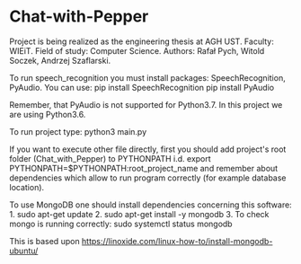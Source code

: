 # Chat-with-Pepper
Project is being realized as the engineering thesis at AGH UST. Faculty: WIEiT. Field of study: Computer Science.
Authors:
Rafał Pych,
Witold Soczek,
Andrzej Szaflarski.

To run speech_recognition you must install packages: SpeechRecognition, PyAudio.
You can use:
pip install SpeechRecognition
pip install PyAudio

Remember, that PyAudio is not supported for Python3.7. In this project we are using Python3.6.

To run project type:
	python3 main.py

If you want to execute other file directly, first you should add project's root folder (Chat_with_Pepper) to PYTHONPATH i.d. export PYTHONPATH=$PYTHONPATH:root_project_name and remember about dependencies which allow to run program correctly (for example database location). 

To use MongoDB one should install dependencies concerning this software:
	1. sudo apt-get update
	2. sudo apt-get install -y mongodb
	3. To check mongo is running correctly: sudo systemctl status mongodb

This is based upon https://linoxide.com/linux-how-to/install-mongodb-ubuntu/


